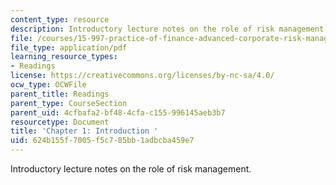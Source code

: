 ```yaml
---
content_type: resource
description: Introductory lecture notes on the role of risk management.
file: /courses/15-997-practice-of-finance-advanced-corporate-risk-management-spring-2009/624b155f7005f5c785bb1adbcba459e7_MIT15_997s09_read01_ch01.pdf
file_type: application/pdf
learning_resource_types:
- Readings
license: https://creativecommons.org/licenses/by-nc-sa/4.0/
ocw_type: OCWFile
parent_title: Readings
parent_type: CourseSection
parent_uid: 4cfbafa2-bf48-4cfa-c155-996145aeb3b7
resourcetype: Document
title: 'Chapter 1: Introduction '
uid: 624b155f-7005-f5c7-85bb-1adbcba459e7
---
```

Introductory lecture notes on the role of risk management.
